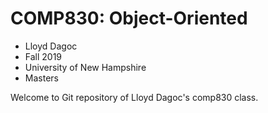 # COMP830: Object-Oriented
* Lloyd Dagoc
* Fall 2019
* University of New Hampshire
* Masters

Welcome to Git repository of Lloyd Dagoc's comp830 class.
